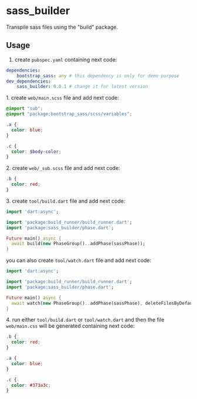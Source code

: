 # sass_builder

Transpile sass files using the "build" package.

## Usage

1. create `pubspec.yaml` containing next code:

```yaml
dependencies:
    bootstrap_sass: any # this dependency is only for demo purpose
dev_dependencies:
    sass_builder: 0.0.1 # change it for latest version
```

1\. create `web/main.scss` file and add next code:

```scss
@import "sub";
@import "package:bootstrap_sass/scss/variables";

.a {
  color: blue;
}

.c {
  color: $body-color;
}
```

2\. create `web/_sub.scss` file and add next code:

```scss
.b {
  color: red;
}
```

3\. create `tool/build.dart` file and add next code:

```dart
import 'dart:async';

import 'package:build_runner/build_runner.dart';
import 'package:sass_builder/phase.dart';

Future main() async {
  await build(new PhaseGroup()..addPhase(sassPhase));
}
```

you can also create `tool/watch.dart` file and add next code:

```dart
import 'dart:async';

import 'package:build_runner/build_runner.dart';
import 'package:sass_builder/phase.dart';

Future main() async {
  await watch(new PhaseGroup()..addPhase(sassPhase), deleteFilesByDefault: true);
}
```

4\. run either `tool/build.dart` or `tool/watch.dart` and then the file `web/main.css` will be generated containing next code:

```css
.b {
  color: red;
}

.a {
  color: blue;
}

.c {
  color: #373a3c;
}
```